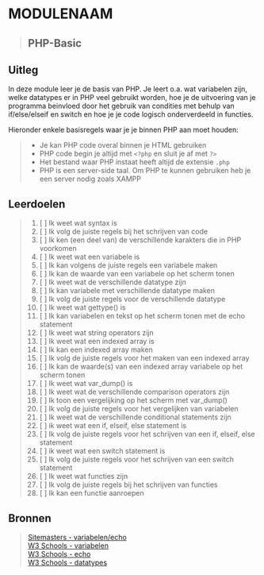 
# MODULENAAM

>## PHP-Basic

## Uitleg

In deze module leer je de basis van PHP. Je leert o.a. wat variabelen zijn, welke datatypes er in PHP veel gebruikt worden, hoe je de uitvoering van je programma beinvloed door het gebruik van condities met behulp van if/else/elseif en switch en hoe je je code logisch onderverdeeld in functies.

Hieronder enkele basisregels waar je je binnen PHP aan moet houden:
>* Je kan PHP code overal binnen je HTML gebruiken
>* PHP code begin je altijd met `<?php` en sluit je af met `?>`  
>* Het bestand waar PHP instaat heeft altijd de extensie `.php`
>* PHP is een server-side taal. Om PHP te kunnen gebruiken heb je een server nodig zoals XAMPP

## Leerdoelen
>1. [ ] Ik weet wat syntax is
>2. [ ] Ik volg de juiste regels bij het schrijven van code
>3. [ ] Ik ken (een deel van) de verschillende karakters die in PHP voorkomen
>1. [ ] Ik weet wat een variabele is
>2. [ ] Ik kan volgens de juiste regels een variabele maken
>4. [ ] Ik kan de waarde van een variabele op het scherm tonen
>5. [ ] Ik weet wat de verschillende datatype zijn
>6. [ ] Ik kan variabele met verschillende datatype maken
>7. [ ] Ik volg de juiste regels voor de verschillende datatype
>8. [ ] Ik weet wat gettype() is
>1. [ ] Ik kan variabelen en tekst op het scherm tonen met de echo statement
>1. [ ] Ik weet wat string operators zijn
>8. [ ] Ik weet wat een indexed array is
>9. [ ] Ik kan een indexed array maken
>10. [ ] Ik volg de juiste regels voor het maken van een indexed array
>11. [ ] Ik kan de waarde(s) van een indexed array variabele op het scherm tonen
>8. [ ] Ik weet wat var_dump() is
>1. [ ] Ik weet wat de verschillende comparison operators zijn
>2. [ ] Ik toon een vergelijking op het scherm met var_dump()
>3. [ ] Ik volg de juiste regels voor het vergelijken van variabelen
>1. [ ] Ik weet wat de verschillende conditional statements zijn
>2. [ ] ik weet wat een if, elseif, else statement is
>4. [ ] Ik volg de juiste regels voor het schrijven van een if, elseif, else statement
>1. [ ] ik weet wat een switch statement is
>3. [ ] Ik volg de juiste regels voor het schrijven van een switch statement
>1. [ ] Ik weet wat functies zijn
>2. [ ] Ik volg de juiste regels bij het schrijven van functies
>3. [ ] Ik kan een functie aanroepen

## Bronnen
>[Sitemasters - variabelen/echo](http://www.sitemasters.be/tutorials/1/1/3/PHP/Variabelen_in_PHP#wat)  
>[W3 Schools - variabelen](https://www.w3schools.com/php/php_variables.asp)  
>[W3 Schools - echo](https://www.w3schools.com/php/php_echo_print.asp)  
>[W3 Schools - datatypes](https://www.w3schools.com/PHP/php_datatypes.asp)
